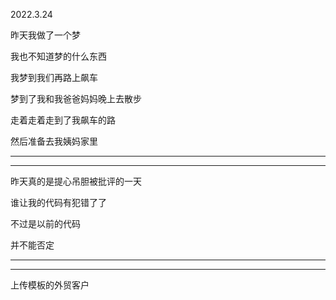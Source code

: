 2022.3.24

昨天我做了一个梦

我也不知道梦的什么东西

我梦到我们再路上飙车

梦到了我和我爸爸妈妈晚上去散步

走着走着走到了我飙车的路

然后准备去我姨妈家里

------------

---------------

昨天真的是提心吊胆被批评的一天

谁让我的代码有犯错了了

不过是以前的代码

并不能否定



--------

--------

上传模板的外贸客户
